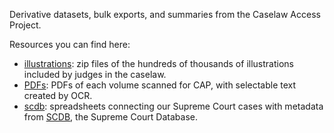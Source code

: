 Derivative datasets, bulk exports, and summaries from the Caselaw Access Project.

Resources you can find here:

* [illustrations](./illustrations/): zip files of the hundreds of thousands of illustrations included by judges in the
  caselaw.
* [PDFs](./PDFs/): PDFs of each volume scanned for CAP, with selectable text created by OCR.
* [scdb](./scdb/): spreadsheets connecting our Supreme Court cases with metadata from [SCDB](http://scdb.wustl.edu/), the
  Supreme Court Database.
